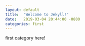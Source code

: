 ```yaml
---
layout: default
title:  "Welcome to Jekyll!"
date:   2019-03-04 20:44:00 -0800
categories: first 
---
```

first category here!
